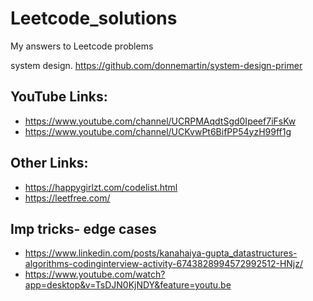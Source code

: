 # Leetcode_solutions
My answers to Leetcode problems

system design.
https://github.com/donnemartin/system-design-primer


## YouTube Links:

- https://www.youtube.com/channel/UCRPMAqdtSgd0Ipeef7iFsKw
- https://www.youtube.com/channel/UCKvwPt6BifPP54yzH99ff1g


## Other Links:

- https://happygirlzt.com/codelist.html
- https://leetfree.com/

## Imp tricks- edge cases

- https://www.linkedin.com/posts/kanahaiya-gupta_datastructures-algorithms-codinginterview-activity-6743828994572992512-HNjz/
- https://www.youtube.com/watch?app=desktop&v=TsDJN0KjNDY&feature=youtu.be
